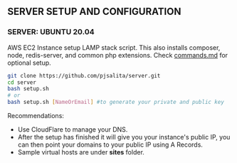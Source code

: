## SERVER SETUP AND CONFIGURATION

### SERVER: UBUNTU 20.04
AWS EC2 Instance setup LAMP stack script.
This also installs composer, node, redis-server, and common php extensions.
Check [commands.md](commands.md) for optional setup.


```sh
git clone https://github.com/pjsalita/server.git
cd server
bash setup.sh
# or
bash setup.sh [NameOrEmail] #to generate your private and public key
```

Recommendations:
- Use CloudFlare to manage your DNS.
- After the setup has finished it will give you your instance's public IP, you can then point your domains to your public IP using A Records.
- Sample virtual hosts are under **sites** folder.
